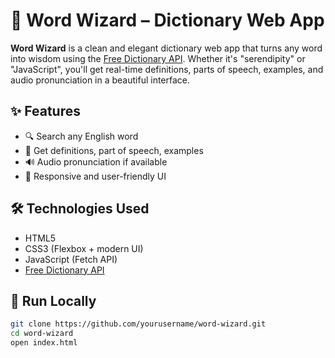 # 📘 Word Wizard – Dictionary Web App

**Word Wizard** is a clean and elegant dictionary web app that turns any word into wisdom using the [Free Dictionary API](https://dictionaryapi.dev/). Whether it's "serendipity" or "JavaScript", you'll get real-time definitions, parts of speech, examples, and audio pronunciation in a beautiful interface.


## ✨ Features
- 🔍 Search any English word
- 📖 Get definitions, part of speech, examples
- 🔊 Audio pronunciation if available
- 📱 Responsive and user-friendly UI

## 🛠️ Technologies Used
- HTML5
- CSS3 (Flexbox + modern UI)
- JavaScript (Fetch API)
- [Free Dictionary API](https://dictionaryapi.dev/)

## 🚀 Run Locally
```bash
git clone https://github.com/yourusername/word-wizard.git
cd word-wizard
open index.html
